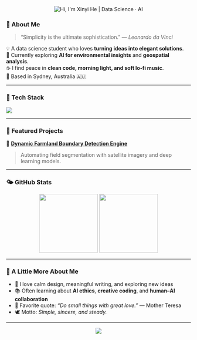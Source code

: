 <div align="center">

  <!-- 浅色模式（白底）：柔和亮蓝文字 -->
  <picture>
    <source media="(prefers-color-scheme: dark)" srcset="https://capsule-render.vercel.app/api?type=rect&color=0D1117&fontColor=58A6FF&height=84&text=Hi,%20I'm%20Xinyi%20He%20%7C%20Data%20Science%20·%20AI&fontSize=34&fontAlignY=50" />
    <img alt="Hi, I'm Xinyi He | Data Science · AI"
         src="https://capsule-render.vercel.app/api?type=rect&color=FFFFFF&fontColor=3D8BEB&height=84&text=Hi,%20I'm%20Xinyi%20He%20%7C%20Data%20Science%20·%20AI&fontSize=34&fontAlignY=50" />
  </picture>

</div>

### 🌸 About Me

> “Simplicity is the ultimate sophistication.” — *Leonardo da Vinci*  

💡 A data science student who loves **turning ideas into elegant solutions**.  
🌾 Currently exploring **AI for environmental insights** and **geospatial analysis**.  
☕ I find peace in **clean code, morning light, and soft lo-fi music**.  
📍 Based in Sydney, Australia 🇦🇺  

---

### 🧩 Tech Stack

<p align="left">
  <img src="https://skillicons.dev/icons?i=python,pytorch,tensorflow,git,postgresql,linux,docker,flink,html,css,javascript,react" />
</p>

---

### 📘 Featured Projects

🌿 [**Dynamic Farmland Boundary Detection Engine**](https://github.com/XinyiHe67/Dynamic-field-boundary-detection)  
> Automating field segmentation with satellite imagery and deep learning models.

---

### 🌤️ GitHub Stats

<p align="center">
  <img height="160em" src="https://github-readme-stats.vercel.app/api?username=XinyiHe67&show_icons=true&theme=transparent&title_color=8AB6D6&icon_color=8AB6D6&text_color=5A6E7D" />
  <img height="160em" src="https://github-readme-stats.vercel.app/api/top-langs/?username=XinyiHe67&layout=compact&theme=transparent&title_color=8AB6D6&text_color=5A6E7D" />

</p>

---

### 🌱 A Little More About Me

- 🌸 I love calm design, meaningful writing, and exploring new ideas  
- 📚 Often learning about **AI ethics**, **creative coding**, and **human–AI collaboration**  
- 💬 Favorite quote: *“Do small things with great love.”* — Mother Teresa  
- 🕊️ Motto: *Simple, sincere, and steady.*

---


<p align="center">
  <img src="https://capsule-render.vercel.app/api?type=soft&color=8AB6D6&height=60&section=footer&text=Thanks+for+visiting!+💙&fontColor=ffffff&fontSize=20" />
</p>
